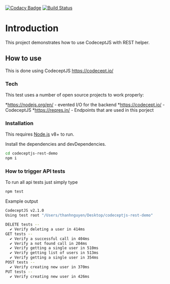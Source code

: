 [![Codacy Badge](https://api.codacy.com/project/badge/Grade/bb3182c5d5014093be06ffbd4bf7eb6f)](https://www.codacy.com/manual/PeterNgTr/codeceptjs-rest-demo?utm_source=github.com&amp;utm_medium=referral&amp;utm_content=PeterNgTr/codeceptjs-rest-demo&amp;utm_campaign=Badge_Grade) [![Build Status](https://travis-ci.org/PeterNgTr/codeceptjs-rest-demo.svg?branch=master)](https://travis-ci.org/PeterNgTr/codeceptjs-rest-demo)

# Introduction
This project demonstrates how to use CodeceptJS with REST helper.

## How to use
This is done using CodeceptJS https://codecept.io/

### Tech
This test uses a number of open source projects to work properly:

*<https://nodejs.org/en/> - evented I/O for the backend
*<https://codecept.io/> - CodeceptJS
*<https://reqres.in/> - Endpoints that are used in this porject

### Installation
This requires [Node.js](https://nodejs.org/) v8+ to run.

Install the dependencies and devDependencies.

```sh
cd codeceptjs-rest-demo
npm i
```

### How to trigger API tests
To run all api tests just simply type

```sh
npm test
```

Example output
```sh
CodeceptJS v2.1.0
Using test root "/Users/thanhnguyen/Desktop/codeceptjs-rest-demo"

DELETE tests --
  ✔ Verify deleting a user in 414ms
GET tests --
  ✔ Verify a successful call in 404ms
  ✔ Verify a not found call in 204ms
  ✔ Verify getting a single user in 510ms
  ✔ Verify getting list of users in 513ms
  ✔ Verify getting a single user in 354ms
POST tests --
  ✔ Verify creating new user in 370ms
PUT tests --
  ✔ Verify creating new user in 426ms
```





